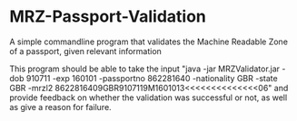 # MRZ-Passport-Validation
 A simple commandline program that validates the Machine Readable Zone of a passport, given relevant information
 
 This program should be able to take the input "java -jar MRZValidator.jar -dob 910711 -exp 160101 -passportno 862281640 -nationality GBR -state GBR -mrzl2 8622816409GBR9107119M1601013<<<<<<<<<<<<<<06" and provide feedback on whether the validation was successful or not, as well as give a reason for failure.